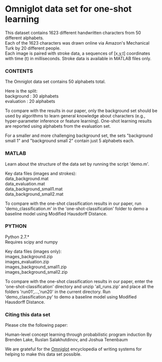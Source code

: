 # Omniglot data set for one-shot learning

This dataset contains 1623 different handwritten characters from 50 different alphabets.   
Each of the 1623 characters was drawn online via Amazon's Mechanical Turk by 20 different people.   
Each image is paired with stroke data, a sequences of [x,y,t] coordinates with time (t) in milliseconds. Stroke data is available in MATLAB files only.

### CONTENTS
The Omniglot data set contains 50 alphabets total.

Here is the split:   
	background : 30 alphabets   
	evaluation : 20 alphabets   

To compare with the results in our paper, only the background set should be used by algorithms to learn general knowledge about characters (e.g., hyper-parameter inference or feature learning). One-shot learning results are reported using alphabets from the evaluation set.

For a smaller and more challenging background set, the sets "background small 1"  and "background small 2" contain just 5 alphabets each.


### MATLAB

Learn about the structure of the data set by running the script 'demo.m'.   

Key data files (images and strokes):   
data_background.mat   
data_evaluation.mat   
data_background_small1.mat   
data_background_small2.mat   

To compare with the one-shot classification results in our paper, run 'demo_classification.m' in the 'one-shot-classification' folder to demo a baseline model using Modified Hausdorff Distance.


### PYTHON

Python 2.7.*   
Requires scipy and numpy   

Key data files (images only):   
images_background.zip   
images_evaluation.zip   
images_background_small1.zip   
images_background_small2.zip   

To compare with the one-shot classification results in our paper, enter the 'one-shot-classification' directory and unzip 'all_runs.zip' and place all the folders 'run01',...,'run20' in the current directory. Run 'demo_classification.py' to demo a baseline model using Modified Hausdorff Distance.


### Citing this data set
Please cite the following paper:

Human-level concept learning through probabilistic program induction
By Brenden Lake, Ruslan Salakhutdinov, and Joshua Tenenbaum 

We are grateful for the [Omniglot](http://www.omniglot.com/) encyclopedia of writing systems for helping to make this data set possible.